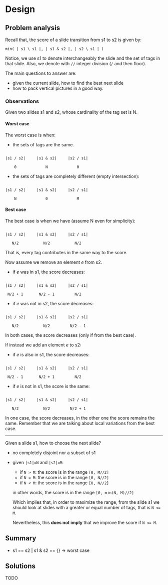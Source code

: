 # Design

## Problem analysis

Recall that, the score of a slide transition from s1 to s2 is given by:

`min( | s1 \ s1 |, | s1 & s2 |, | s2 \ s1 | )`

Notice, we use s1 to denote interchangeably the slide and the set of tags 
in that slide. Also, we denote with `//` integer division (`/` and then floor).

The main questions to answer are:

- given the current slide, how to find the best next slide
- how to pack vertical pictures in a good way.


### Observations

Given two slides s1 and s2, whose cardinality of the tag set is N.

#### Worst case

The worst case is when:
 
- the sets of tags are the same. 

```

|s1 / s2|     |s1 & s2|     |s2 / s1|

    0             N             0

```

- the sets of tags are completely different (empty intersection):

```

|s1 / s2|     |s1 & s2|     |s2 / s1|

    N             0             M

```

#### Best case

The best case is when we have (assume N even for simplicity):

```

|s1 / s2|     |s1 & s2|     |s2 / s1|

   N/2           N/2           N/2

```

That is, every tag contributes in the same way to the score.

Now assume we remove an element _e_ from s2.

- if _e_ was in s1, the score decreases:

```

|s1 / s2|     |s1 & s2|     |s2 / s1|

 N/2 + 1       N/2 - 1         N/2

```
- if _e_ was not in s2, the score decreases:

```

|s1 / s2|     |s1 & s2|     |s2 / s1|

   N/2           N/2         N/2 - 1

```

In both cases, the score decreases (only if from the best case).

If instead we add an element _e_ to s2:

- if _e_ is also in s1, the score decreases:

```

|s1 / s2|     |s1 & s2|     |s2 / s1|

 N/2 - 1       N/2 + 1         N/2

```
- if _e_ is not in s1, the score is the same:

```

|s1 / s2|     |s1 & s2|     |s2 / s1|

   N/2           N/2         N/2 + 1

```

In one case, the score decreases, in the other one the score remains the same. 
Remember that we are talking about local variations from the best case.

---

Given a slide s1, how to choose the next slide?

- no completely disjoint nor a subset of s1
- given `|s1|=N` and `|s2|=M`:
    - if `N > M`: the score is in the range `[0, M//2]`
    - if `N = M`: the score is in the range `[0, N//2]`
    - if `N < M`: the score is in the range `[0, N//2]`
    
    in other words, the score is in the range `[0, min(N, M)//2]`
    
    Which implies that, in order to maximize the range, from the slide s1 
    we should look at slides with a greater or equal 
    number of tags, that is `N <= M`.
    
    Nevertheless, this **does not imply** that we improve the score if `N <= M`.

## Summary

- s1 == s2 | s1 & s2 == {} -> worst case

## Solutions

TODO
